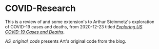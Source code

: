 # COVID-Research

This is a review of and some extension's to Arthur Steinmetz's exploration of COVID-19 cases and deaths, from 2020-12-23 titled [_Exploring US COVID-19 Cases and Deaths_](https://blog.rstudio.com/2020/12/23/exploring-us-covid-19-cases/).

*AS_original_code* presents Art's original code from the blog.

